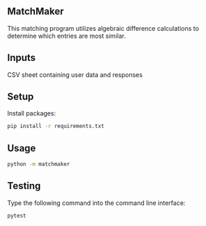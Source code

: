 ## MatchMaker
 
This matching program utilizes algebraic difference calculations to determine which entries are most
similar. 

## Inputs
CSV sheet containing user data and responses

## Setup

Install packages:

```sh
pip install -r requirements.txt
```

## Usage
```sh
python -m matchmaker
```

## Testing
Type the following command into the command line interface:
```sh
pytest
```

